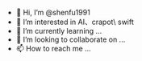 - 👋 Hi, I’m @shenfu1991
- 👀 I’m interested in AI、crapot\ swift
- 🌱 I’m currently learning ...
- 💞️ I’m looking to collaborate on ...
- 📫 How to reach me ...

<!---
shenfu1991/shenfu1991 is a ✨ special ✨ repository because its `README.md` (this file) appears on your GitHub profile.
You can click the Preview link to take a look at your changes.
--->
